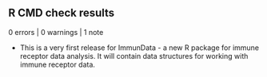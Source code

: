 ## R CMD check results

0 errors | 0 warnings | 1 note

* This is a very first release for ImmunData - a new R package for 
immune receptor data analysis. It will contain data structures for working
with immune receptor data.
